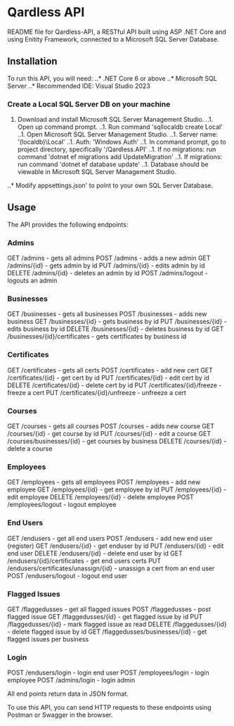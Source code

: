 # Qardless API 

README file for Qardless-API, a RESTful API built using ASP .NET Core and using Enitity Framework, connected to a Microsoft SQL Server Database. 

## Installation 

To run this API, you will need: 
..* .NET Core 6 or above
..* Microsoft SQL Server 
..* Recommended IDE: Visual Studio 2023

### Create a Local SQL Server DB on your machine

1. Download and install Microsoft SQL Server Management Studio.
..1. Open up command prompt.
..1. Run command 'sqllocaldb create Local'
..1. Open Microsoft SQL Server Management Studio. 
..1. Server name: '(localdb)\Local'
..1. Auth: 'Windows Auth' 
..1. In command prompt, go to project directory, specifically '/Qardless.API'
..1. If no migrations: run command 'dotnet ef migrations add UpdateMigration'
..1. If migrations: run command 'dotnet ef database update'
..1. Database should be viewable in Microsoft SQL Server Management Studio. 

..* Modify appsettings.json' to point to your own SQL Server Database. 

## Usage 

The API provides the following endpoints: 

### Admins 
GET /admins - gets all admins
POST /admins - adds a new admin
GET /admins/{id} - gets admin by id
PUT /admins/{id} - edits admin by id
DELETE /admins/{id} - deletes an admin by id
POST /admins/logout - logouts an admin 

### Businesses 
GET /businesses - gets all businesses
POST /businesses - adds new business 
GET /businesses/{id} - gets business by id
PUT /businesses/{id} - edits business by id
DELETE /businesses/{id} - deletes business by id
GET /businesses/{id}/certificates - gets certificates by business id

### Certificates 
GET /certificates - gets all certs
POST /certificates - add new cert
GET /certificates/{id} - get cert by id
PUT /certificates/{id} - edit cert by id
DELETE /certificates/{id} - delete cert by id
PUT /certificates/{id}/freeze - freeze a cert
PUT /certificates/{id}/unfreeze - unfreeze a cert

### Courses
GET /courses - gets all courses
POST /courses - adds new course
GET /courses/{id} - get course by id
PUT /courses/{id} - edit a course
GET /courses/businesses/{id} - get courses by business 
DELETE /courses/{id} - delete a course

### Employees 
GET /employees - gets all employees
POST /employees - add new employee
GET /employees/{id} - get employee by id
PUT /employees/{id} - edit employee
DELETE /employees/{id} - delete employee
POST /employees/logout - logout employee

### End Users
GET /endusers - get all end users
POST /endusers - add new end user (register)
GET /endusers/{id} - get enduser by id
PUT /endusers/{id} - edit end user
DELETE /endusers/{id} - delete end user by id
GET /endusers/{id}/certificates - get end users certs
PUT /endusers/certificates/unassign/{id} - unassign a cert from an end user
POST /endusers/logout - logout end user 

### Flagged Issues
GET /flaggedusses - get all flagged issues
POST /flaggedusses - post flagged issue
GET /flaggedusses/{id} - get flagged issue by id
PUT /flaggedusses/{id} - mark flagged issue as read
DELETE /flaggedusses/{id} - delete flagged issue by id
GET /flaggedusses/businesses/{id} - get flagged issues per business

### Login 
POST /endusers/login - login end user
POST /employees/login - login employee
POST /admins/login - login admin


All end points return data in JSON format. 

To use this API, you can send HTTP requests to these endpoints using Postman or Swagger in the browser. 
